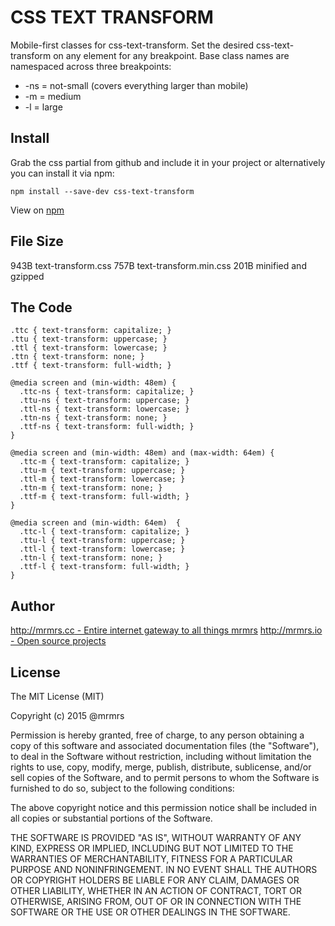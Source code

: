 # CSS TEXT TRANSFORM

  Mobile-first classes for css-text-transform.
  Set the desired css-text-transform on any element for any breakpoint.
  Base class names are namespaced across three breakpoints:

*  -ns = not-small (covers everything larger than mobile)
*  -m  = medium
*  -l  = large

## Install
Grab the css partial from github and include it in your project or alternatively
you can install it via npm:
```
npm install --save-dev css-text-transform
```
View on [npm](https://www.npmjs.org/package/css-text-transform)


## File Size

943B text-transform.css
757B text-transform.min.css
201B minified and gzipped

## The Code
```
.ttc { text-transform: capitalize; }
.ttu { text-transform: uppercase; }
.ttl { text-transform: lowercase; }
.ttn { text-transform: none; }
.ttf { text-transform: full-width; }

@media screen and (min-width: 48em) {
  .ttc-ns { text-transform: capitalize; }
  .ttu-ns { text-transform: uppercase; }
  .ttl-ns { text-transform: lowercase; }
  .ttn-ns { text-transform: none; }
  .ttf-ns { text-transform: full-width; }
}

@media screen and (min-width: 48em) and (max-width: 64em) {
  .ttc-m { text-transform: capitalize; }
  .ttu-m { text-transform: uppercase; }
  .ttl-m { text-transform: lowercase; }
  .ttn-m { text-transform: none; }
  .ttf-m { text-transform: full-width; }
}

@media screen and (min-width: 64em)  {
  .ttc-l { text-transform: capitalize; }
  .ttu-l { text-transform: uppercase; }
  .ttl-l { text-transform: lowercase; }
  .ttn-l { text-transform: none; }
  .ttf-l { text-transform: full-width; }
}

```

## Author

[http://mrmrs.cc - Entire internet gateway to all things mrmrs](http://mrmrs.cc)
[http://mrmrs.io - Open source projects](http://mrmrs.io)

## License

The MIT License (MIT)

Copyright (c) 2015 @mrmrs

Permission is hereby granted, free of charge, to any person obtaining a copy
of this software and associated documentation files (the "Software"), to deal
in the Software without restriction, including without limitation the rights
to use, copy, modify, merge, publish, distribute, sublicense, and/or sell
copies of the Software, and to permit persons to whom the Software is
furnished to do so, subject to the following conditions:

The above copyright notice and this permission notice shall be included in
all copies or substantial portions of the Software.

THE SOFTWARE IS PROVIDED "AS IS", WITHOUT WARRANTY OF ANY KIND, EXPRESS OR
IMPLIED, INCLUDING BUT NOT LIMITED TO THE WARRANTIES OF MERCHANTABILITY,
FITNESS FOR A PARTICULAR PURPOSE AND NONINFRINGEMENT. IN NO EVENT SHALL THE
AUTHORS OR COPYRIGHT HOLDERS BE LIABLE FOR ANY CLAIM, DAMAGES OR OTHER
LIABILITY, WHETHER IN AN ACTION OF CONTRACT, TORT OR OTHERWISE, ARISING FROM,
OUT OF OR IN CONNECTION WITH THE SOFTWARE OR THE USE OR OTHER DEALINGS IN
THE SOFTWARE.

